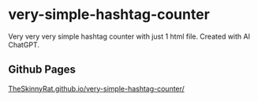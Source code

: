# very-simple-hashtag-counter
Very very very simple hashtag counter with just 1 html file. Created with AI ChatGPT.

## Github Pages
[TheSkinnyRat.github.io/very-simple-hashtag-counter/](https://theskinnyrat.github.io/very-simple-hashtag-counter/)
